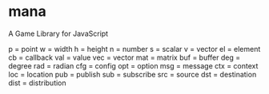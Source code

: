 # mana
A Game Library for JavaScript

p = point
w = width
h = height
n = number
s = scalar
v = vector
el = element
cb = callback
val = value
vec = vector
mat = matrix
buf = buffer
deg = degree
rad = radian
cfg = config
opt = option
msg = message
ctx = context
loc = location
pub = publish
sub = subscribe
src = source
dst = destination
dist = distribution
